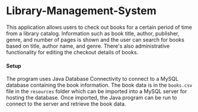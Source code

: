 # Library-Management-System

This application allows users to check out books for a certain period of time from a library catalog. Information such as book title, author, publisher, genre, and number of pages is shown and the user can search for books based on title, author name, and genre. There's also administrative functionality for editing the checkout details of books.

#### Setup

The program uses Java Database Connectivity to connect to a MySQL database containing the book information. The book data is in the `books.csv` file in the `resources` folder which can be imported into a MySQL server for hosting the database. Once imported, the Java program can be run to connect to the server and retrieve the book data.
